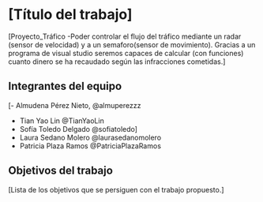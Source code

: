 # [Título del trabajo]

[Proyecto_Tráfico
-Poder controlar el flujo del tráfico mediante un radar (sensor de velocidad) y a un semaforo(sensor de movimiento). Gracias a un programa de visual studio seremos capaces de calcular (con funciones) cuanto dinero se ha recaudado según las infracciones cometidas.]

## Integrantes del equipo


[- Almudena Pérez Nieto, @almuperezzz
- Tian Yao Lin @TianYaoLin
- Sofía Toledo Delgado @sofiatoledo]
- Laura Sedano Molero @laurasedanomolero
- Patricia  Plaza  Ramos @PatriciaPlazaRamos

## Objetivos del trabajo

[Lista de los objetivos que se persiguen con el trabajo propuesto.]
